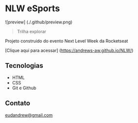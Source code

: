 # NLW eSports 

![preview] (./.github/preview.png)

> Trilha explorar

Projeto construido do evento Next Level Week da Rocketseat

[Clique aqui para acessar] (https://andrews-aw.github.io/NLW/)

##  Tecnologias

- HTML
- CSS
- Git e Github

## Contato

eudandrew@gmail.com
